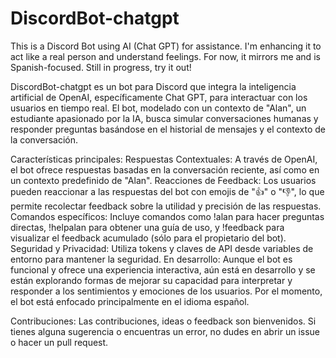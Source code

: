 # DiscordBot-chatgpt
This is a Discord Bot using AI (Chat GPT) for assistance. I'm enhancing it to act like a real person and understand feelings. For now, it mirrors me and is Spanish-focused. Still in progress, try it out!


DiscordBot-chatgpt es un bot para Discord que integra la inteligencia artificial de OpenAI, específicamente Chat GPT, para interactuar con los usuarios en tiempo real. El bot, modelado con un contexto de "Alan", un estudiante apasionado por la IA, busca simular conversaciones humanas y responder preguntas basándose en el historial de mensajes y el contexto de la conversación.

Características principales:
Respuestas Contextuales: A través de OpenAI, el bot ofrece respuestas basadas en la conversación reciente, así como en un contexto predefinido de "Alan".
Reacciones de Feedback: Los usuarios pueden reaccionar a las respuestas del bot con emojis de "👍" o "👎", lo que permite recolectar feedback sobre la utilidad y precisión de las respuestas.
Comandos específicos: Incluye comandos como !alan para hacer preguntas directas, !helpalan para obtener una guía de uso, y !feedback para visualizar el feedback acumulado (sólo para el propietario del bot).
Seguridad y Privacidad: Utiliza tokens y claves de API desde variables de entorno para mantener la seguridad.
En desarrollo:
Aunque el bot es funcional y ofrece una experiencia interactiva, aún está en desarrollo y se están explorando formas de mejorar su capacidad para interpretar y responder a los sentimientos y emociones de los usuarios. Por el momento, el bot está enfocado principalmente en el idioma español.

Contribuciones:
Las contribuciones, ideas o feedback son bienvenidos. Si tienes alguna sugerencia o encuentras un error, no dudes en abrir un issue o hacer un pull request.
